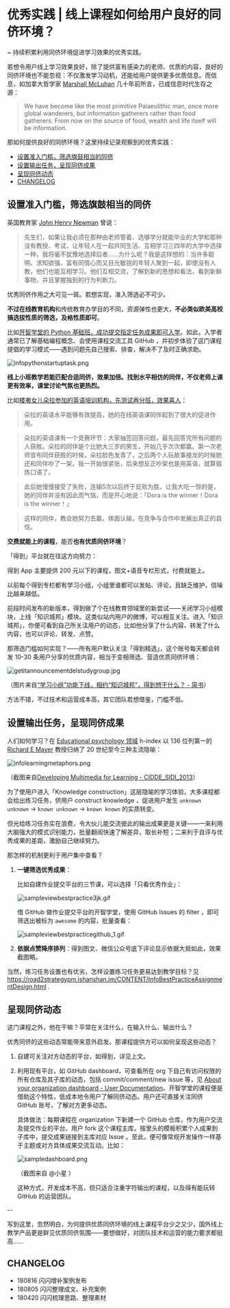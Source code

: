 

<!-- END doctoc generated TOC please keep comment here to allow auto update -->

# 优秀实践 | 线上课程如何给用户良好的同侪环境？

~ 持续积累利用同侪环境促进学习效果的优秀实践。

若想令用户线上学习效果良好，除了提供富有感染力的老师、优质的内容，良好的同侪环境也不能忽视：不仅激发学习动机，还能给用户提供更多优质信息。而信息，如加拿大哲学家 [Marshall McLuhan](https://en.wikipedia.org/wiki/Marshall_McLuhan) 几十年前所言，已成信息时代生存之源：

> We have become like the most primitive Palaeolithic man, once more global wanderers, but information gatherers rather than food gatherers. From now on the source of food, wealth and life itself will be information.

那如何提供良好的同侪环境？这里持续记录观察到的优秀实践：

<!-- START doctoc generated TOC please keep comment here to allow auto update -->
<!-- DON'T EDIT THIS SECTION, INSTEAD RE-RUN doctoc TO UPDATE -->

  - [设置准入门槛，筛选旗鼓相当的同侪](#%E8%AE%BE%E7%BD%AE%E5%87%86%E5%85%A5%E9%97%A8%E6%A7%9B%E7%AD%9B%E9%80%89%E6%97%97%E9%BC%93%E7%9B%B8%E5%BD%93%E7%9A%84%E5%90%8C%E4%BE%AA)
  - [设置输出任务，呈现同侪成果](#%E8%AE%BE%E7%BD%AE%E8%BE%93%E5%87%BA%E4%BB%BB%E5%8A%A1%E5%91%88%E7%8E%B0%E5%90%8C%E4%BE%AA%E6%88%90%E6%9E%9C)
  - [呈现同侪动态](#%E5%91%88%E7%8E%B0%E5%90%8C%E4%BE%AA%E5%8A%A8%E6%80%81)
  - [CHANGELOG](#changelog)

## 设置准入门槛，筛选旗鼓相当的同侪

英国教育家 [John Henry Newman](https://en.wikipedia.org/wiki/John_Henry_Newman) 曾说：

> 先生们，如果让我必须在那种由老师管着、选够学分就能毕业的大学和那种没有教授、考试，让年轻人在一起共同生活、互相学习三四年的大学中选择一种，我将毫不犹豫地选择后者……为什么呢？我是这样想的：当许多聪明、求知欲强、富有同情心而又目光敏锐的年轻人聚到一起，即使没有人教，他们也能互相学习。他们互相交流，了解到新的思想和看法，看到新鲜事物，并且掌握独到的行为判断力。

优秀同侪作用之大可见一斑。若想实现，准入筛选必不可少。

**不过在线教育机构**和传统教育办学目的不同，资源弹性也更大，**不必类似欧美高校搞选拔性质的筛选，及格性质即可**。

比如[开智学堂的 Python 基础班，成功提交指定任务成果即可入学](https://github.com/AIHackers/PythonStartUp/issues/138)。如此，入学者通常已了解基础编程概念、会使用课程交流工具 GitHub ，并初步体验了这门课程提倡的学习模式——遇到问题先自己搜索、排查，解决不了及时正确求助。

![infopythonstartuptask.png](http://ishanshan.zoomquiet.top/share/infopythonstartuptask.png?imageView2/2/w/600)

**线上小班教学若能匹配合适同侪，效果加倍。找到水平相仿的同伴，不仅老师上课更有效率，课堂讨论气氛也更热烈。**

比如[楼夷女儿朵拉参加的英语培训机构，先测试再分班，效果喜人](https://mp.weixin.qq.com/s/z6_l7i1WkpYHiTPhGPm9eA)：

> 朵拉的英语水平能够有效提高，她的在线英语课同伴起到了很大的促进作用。

> 朵拉的英语课有一个竞赛环节：大家抽签回答问题，最先回答完所有问题的人获胜。朵拉的同伴是个比她大三岁的男生，开始几乎次次都赢。第一次老师宣布同伴获胜的时候，朵拉脸色发青了，之后两个人玩故事接龙的时候她还和同伴吵了一架。我一开始很紧张，后来想反正吵架也是用英语，就算锻炼口语了。

> 此后她慢慢接受了失败，连输5次以后终于反败为胜。让我大吃一惊的是，她的同伴并没有因此而气恼，而是开心地说：「Dora is the winner！Dora is the winner！」

> 这样的同伴，教会她努力去赢，体面认输，在竞争与合作中发展出真正的自信。

**交费就能上的课程**，能否**也有优质同侪环境**？

「得到」平台就在往这方向努力：

得到 App 主要提供 200 元以下的课程，图文+语音专栏形式，付费就能上。

以前每个得到专栏都有学习小组，小组里谁都可以发帖、评论，且缺乏维护，信噪比越来越低。

前段时间发布的新版本，得到做了个在线教育领域里的新尝试——关闭学习小组模块，上线「知识城邦」模块。这类似站内用户的微博，可以相互关注。进入「知识城邦」，你便可看到自己所关注用户的动态，比如他分享了什么内容、转发了什么内容，也可以评论、转发、点赞。

那筛选门槛如何实现？——所有用户默认关注「得到精选」，这个账号每天都会转发 10-30 条用户分享的优质内容，相当于变相筛选、营造优质同侪环境：

![getitannouncementdelstudygroup.jpg](http://ishanshan.zoomquiet.top/share/getitannouncementdelstudygroup.jpg?imageView2/2/w/600)

（图片来自[“学习小组”功能下线，相约“知识城邦”，得到想干什么？ - 简书](https://www.jianshu.com/p/5e3ea6865250)）

方法不错，不过技术和运营成本高，其它团队若想借鉴，门槛不低。


## 设置输出任务，呈现同侪成果

人们如何学习？在 [Educational psychology 领域](https://scholar.google.com/citations?view_op=search_authors&hl=zh-CN&mauthors=label:educational_psychology) h-index 以 136 位列第一的 [Richard E Mayer](https://scholar.google.com/citations?user=o5doXYoAAAAJ&hl=zh-CN) 教授归纳了 20 世纪至今三种主流隐喻：

![infolearningmetaphors.png](http://ishanshan.zoomquiet.top/clipping/infolearningmetaphors.png?imageView2/2/w/500)

（截图来自[Developing Multimedia for Learning - CIDDE_SIDI_2013](https://pdfs.semanticscholar.org/presentation/4eef/337cdb4ce0c591aea1833c77d8b536ea0af2.pdf)）

为了使用户进入「Knowledge construction」这层隐喻的学习体验，大多课程都会给出练习任务，供用户 construct knowledge ，促进用户发生 `unknown unknown` -> `known unknown` -> `known known` 的实质转变。

但光给练习任务实在浪费，令大伙儿能交流彼此的输出成果更是关键——一来利用大脑强大的模式识别能力，批量翻阅快速了解差异，取长补短；二来利于自评与优秀成果的差距，激励自己继续努力。

那怎样的机制更利于用户集中查看？

1. **一键筛选优秀成果**：

    比如自建作业提交平台的三节课，可以选择「只看优秀作业」：
    
    ![sampleviewbestpractice3jk.gif](http://ishanshan.zoomquiet.top/clipping/sampleviewbestpractice3jk.gif?imageView2/2/w/500)
    
    借 GitHub 做作业提交平台的开智学堂，使用 GitHub Issues 的 filter ，即可筛选出被标为 `awesome` 的内容，批量查看：
    
    ![sampleviewbestpracticegithub_1.gif](http://ishanshan.zoomquiet.top/clipping/sampleviewbestpracticegithub_1.gif?imageView2/2/w/500)

2. **依据点赞降序排列**：得到图文、微信公众号底下评论显示依据大抵如此，效果截图略。


当然，练习任务设置也有优劣，怎样设置练习任务更易达到教学目标？见 https://road2strategypm.ishanshan.im/CONTENT/InfoBestPracticeAssignmentDesign.html .


## 呈现同侪动态

这门课程之外，他在干嘛？平常在关注什么，在输入什么、输出什么？

优秀同侪的这些动态常能带来意外启发。那课程提供方可以如何呈现这些动态？

1. 自建可关注对方动态的平台，如得到，详见上文。

2. 利用现有平台，如 GitHub dashboard，可查看所在 org 下自己有访问权限的所有仓库及其子库的动态，包括 commit/comment/new issue 等，见 [About your organization dashboard - User Documentation](https://help.github.com/articles/about-your-organization-dashboard/)。开智学堂的课程便是借助这个特性，低成本地令用户了解同侪动态。用户还可直接关注同侪 GitHub 账号，了解对方更多动态。

    具体做法：每期课程在 organization 下新建一个 GitHub 仓库，作为用户交流及提交作业的平台。用户 fork 这个课程主库，按里头的模板积累个人成果到子库中，提交成果链接到主库对应 Issue 。至此，便可像常规开发操作一样基于主题或对方具体成果交流互动。比如：

    ![sampledashboard.png](http://ishanshan.zoomquiet.top/share/sampledashboard.png?imageView2/2/w/600)

    （截图来自 @小星 ）

    这种方式，开发成本不高，但只适合注重字符输出的课程，以及得有能玩转 GitHub 的运营团队。

--

写到这里，忽然明白，为何提供优质同侪环境的线上课程平台少之又少，国外线上教学产品更是鲜见优质同侪氛围——要想做好，对团队技术和运营的能力要求都挺高……


## CHANGELOG 

- 180816 闪闪增补案例发布
- 180805 闪闪整理成文、补充案例
- 180420 闪闪梳理思路、整理素材
